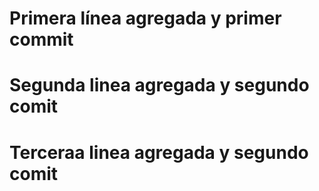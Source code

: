 # Primera línea agregada y primer commit
# Segunda linea agregada y segundo comit
# Terceraa linea agregada y segundo comit
